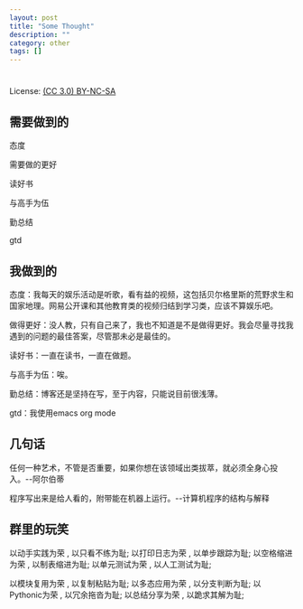 ```yaml
---
layout: post
title: "Some Thought"
description: ""
category: other 
tags: []
---
```

#
License: [(CC 3.0) BY-NC-SA](http://creativecommons.org/licenses/by-nc-sa/3.0/)

## 需要做到的
态度

需要做的更好

读好书

与高手为伍

勤总结

gtd

## 我做到的
态度：我每天的娱乐活动是听歌，看有益的视频，这包括贝尔格里斯的荒野求生和国家地理。网易公开课和其他教育类的视频归结到学习类，应该不算娱乐吧。

做得更好：没人教，只有自己来了，我也不知道是不是做得更好。我会尽量寻找我遇到的问题的最佳答案，尽管那未必是最佳的。

读好书：一直在读书，一直在做题。

与高手为伍：唉。

勤总结：博客还是坚持在写，至于内容，只能说目前很浅薄。

gtd：我使用emacs org mode

## 几句话
任何一种艺术，不管是否重要，如果你想在该领域出类拔萃，就必须全身心投入。--阿尔伯蒂

程序写出来是给人看的，附带能在机器上运行。--计算机程序的结构与解释

## 群里的玩笑
以动手实践为荣 , 以只看不练为耻;
以打印日志为荣 , 以单步跟踪为耻;
以空格缩进为荣 , 以制表缩进为耻;
以单元测试为荣 , 以人工测试为耻;

以模块复用为荣 , 以复制粘贴为耻;
以多态应用为荣 , 以分支判断为耻;
以Pythonic为荣 , 以冗余拖沓为耻;
以总结分享为荣 , 以跪求其解为耻;
